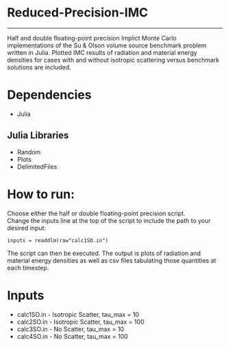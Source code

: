 # Reduced-Precision-IMC
---
Half and double floating-point precision Implict Monte Carlo implementations of the Su & Olson volume source benchmark problem written in Julia. 
Plotted IMC results of radiation and material energy densities for cases with and without isotropic scattering versus benchmark solutions are included.

# Dependencies
* Julia
## Julia Libraries
 * Random
 * Plots
 * DelimitedFiles

# How to run:
Choose either the half or double floating-point precision script.  
Change the inputs line at the top of the script to include the path to your desired input: 

`inputs = readdlm(raw"calc1SO.in")`

The script can then be executed. 
The output is plots of radiation and material energy densities as well as csv files tabulating those quantities at each timestep.

# Inputs
* calc1SO.in - Isotropic Scatter, tau_max = 10
* calc2SO.in - Isotropic Scatter, tau_max = 100
* calc3SO.in - No Scatter, tau_max = 10
* calc4SO.in - No Scatter, tau_max = 100
